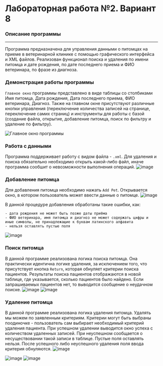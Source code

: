 # Лабораторная работа №2. Вариант 8
### Описание программы
---
Программа предназначена для управления данными о питомцах на приеме в ветеринарной клинике с помощью графического интерфейса и XML файлов. Реализован функционал поиска и удаления по имени питомца и дате рождения, по дате последнего приема и ФИО ветеринара, по фразе из диагноза.

### Демонстрация работы программы
`Главное окно` программы представлено в виде таблицы со столбиками Имя питомца, Дата рождения, Дата последнего приема, ФИО ветеринара, Диагноз. Также на главном окне присутствуют различные кнопки управления (переключение количества записей на странице, переключение самих страниц) и инструменты для работы с базой (создание файла, открытие, добавление питомца, поиск по фильтру и удаление по фильтру).

![Главное окно программы](https://github.com/abushkevicaleksej/ppois-2-2024/assets/112658913/9dc3dc48-5d4f-4419-8814-5a67948d1634)

 ### Работа с данными
 Программа поддерживает работу с видом файла - `.xml`. Для удаления и поиска обязательно необходимо открыть какой-либо файл, иначе программа сообшит о невозможности выполнения операций.
 ![image](https://github.com/abushkevicaleksej/ppois-2-2024/assets/112658913/f84168d5-6105-4fb2-8457-a93b230ba9a3)

### Добавление питомца
Для добавления питомца необходимо нажать `Add Pet`. Открывается окно, в котором пользователь может ввести данные о питомце.
![image](https://github.com/abushkevicaleksej/ppois-2-2024/assets/112658913/a48f44ee-8228-4bc0-a285-9416be2d0bad)

В данной процедуре добавления обработаны такие ошибки, как:
```
- дата рождения не может быть позже даты приёма
- ФИО ветеринара, имя питомца и диагноз не может содержать цифры и иные символы, не принадлежащие к буквам латинского алфавита
- нельзя оставлять пустые поля
```
![image](https://github.com/abushkevicaleksej/ppois-2-2024/assets/112658913/99e23d79-8ca6-41f5-944e-09a0c3e0e9fc)

### Поиск питомца
В данной программе реализована логика поиска питомца. Она практически идентична логике удаления, за исключением того, что присутствует кнопка `Return`, которая обнуляет критерии поиска пациентов. Результаты поиска пациентов отображаются в новой таблице, где указывается, сколько пациентов было найдено. Если запрашиваемых пациентов нет, то выводится сообщение о неудачном поиске.
![image](https://github.com/abushkevicaleksej/ppois-2-2024/assets/112658913/5acd38b7-106a-45de-a604-6bae82b89527)
![image](https://github.com/abushkevicaleksej/ppois-2-2024/assets/112658913/5312d234-c4e1-4590-ac4c-d83d1d21a3ac)

### Удаление питомца
В данной программе реализована логика удаления питомца. Удалять мы можем по заявленным критериям. Критерии могут быть выбраны поодиночке - пользователь сам выбирает необходимый критерий удаления пациента. При успешном удалении выводится окно успеха с количеством удаленных записей. При неуспешном сообщается о несуществовании такой записи в таблице. Пустые поля оставлять нельзя. После успешного либо неуспешного удаления поля ввода критерия обнуляются.
![image](https://github.com/abushkevicaleksej/ppois-2-2024/assets/112658913/d161a8cd-0f84-408a-a05e-28056bd4df68)

![image](https://github.com/abushkevicaleksej/ppois-2-2024/assets/112658913/929545e7-9bc9-44f4-bccb-b8b4cdd3461c)
![image](https://github.com/abushkevicaleksej/ppois-2-2024/assets/112658913/f2af952e-b7f7-49f9-adc9-d8203c4ede38)